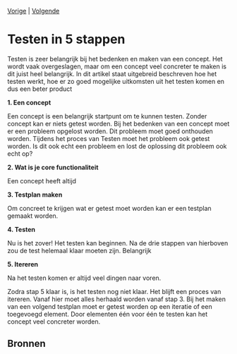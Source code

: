 [Vorige](/Artikelen/Nivea_artikel.md) | [Volgende](/Artikelen/De_eeuwige_discussie_artikel.md)

# Testen in 5 stappen

Testen is zeer belangrijk bij het bedenken en maken van een concept. Het wordt vaak overgeslagen, maar om een concept veel concreter te maken is dit juist heel belangrijk. In dit artikel staat uitgebreid beschreven hoe het testen werkt, hoe er zo goed mogelijke uitkomsten uit het testen komen en dus een beter product 

**1. Een concept**

Een concept is een belangrijk startpunt om te kunnen testen. Zonder concept kan er niets getest worden. Bij het bedenken van een concept moet er een probleem opgelost worden. Dit probleem moet goed onthouden worden. Tijdens het proces van Testen moet het probleem ook getest worden. Is dit ook echt een probleem en lost de oplossing dit probleem ook echt op? 


**2. Wat is je core functionaliteit**

Een concept heeft altijd 

**3. Testplan maken**

Om concreet te krijgen wat er getest moet worden kan er een testplan gemaakt worden.

**4. Testen**

Nu is het zover! Het testen kan beginnen. Na de drie stappen van hierboven zou de test helemaal klaar moeten zijn. Belangrijk

**5. Itereren**

Na het testen komen er altijd veel dingen naar voren. 

Zodra stap 5 klaar is, is het testen nog niet klaar. Het blijft een proces van itereren. Vanaf hier moet alles herhaald worden vanaf stap 3. Bij het maken van een volgend testplan moet er getest worden op een iteratie of een toegevoegd element. Door elementen één voor één te testen kan het concept veel concreter worden.

## Bronnen
